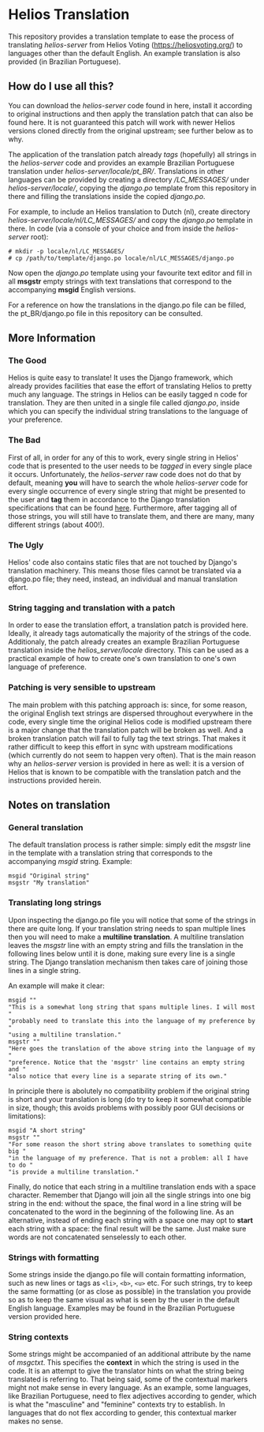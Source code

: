 # Helios Translation

This repository provides a translation template to ease the process of
translating _helios-server_ from Helios Voting (https://heliosvoting.org/)
to languages other than the default English. An example translation is also
provided (in Brazilian Portuguese).

## How do I use all this?
   You can download the _helios-server_ code found in here, install it
   according to original instructions and then apply the translation patch
   that can also be found here. It is not guaranteed this patch will work
   with newer Helios versions cloned directly from the original upstream;
   see further below as to why.

   The application of the translation patch already _tags_ (hopefully) all
   strings in the _helios-server_ code and provides an example Brazilian
   Portuguese translation under _helios-server/locale/pt_BR/_. Translations
   in other languages can be provided by creating a directory
   _<lang>/LC_MESSAGES/_ under _helios-server/locale/_, copying the _django.po_
   template from this repository in there and filling the translations inside
   the copied _django.po_.

   For example, to include an Helios translation to Dutch (nl), create
   directory _helios-server/locale/nl/LC_MESSAGES/_ and copy the _django.po_
   template in there. In code (via a console of your choice and from inside
   the _helios-server_ root):

   ```console
   # mkdir -p locale/nl/LC_MESSAGES/
   # cp /path/to/template/django.po locale/nl/LC_MESSAGES/django.po
   ```

   Now open the _django.po_ template using your favourite text editor and
   fill in all **msgstr** empty strings with text translations that
   correspond to the accompanying **msgid** English versions.

   For a reference on how the translations in the django.po file can be filled,
   the pt_BR/django.po file in this repository can be consulted.


## More Information

### The Good
   Helios is quite easy to translate! It uses the Django framework, which
   already provides facilities that ease the effort of translating Helios
   to pretty much any language. The strings in Helios can be easily tagged
   n code for translation. They are then united in a single file called
   _django.po_, inside which you can specify the individual string
   translations to the language of your preference.

### The Bad
   First of all, in order for any of this to work, every single string in
   Helios' code that is presented to the user needs to be _tagged_ in every
   single place it occurs. Unfortunately, the _helios-server_ raw code does
   not do that by default, meaning **you** will have to search the whole
   _helios-server_ code for every single occurrence of every single string
   that might be presented to the user and **tag** them in accordance to the
   Django translation specifications that can be found
   [here](https://docs.djangoproject.com/en/3.0/topics/i18n/translation/).
   Furthermore, after tagging all of those strings, you will still have to
   translate them, and there are many, many different strings (about 400!).

### The Ugly
   Helios' code also contains static files that are not touched by Django's
   translation machinery. This means those files cannot be translated via
   a django.po file; they need, instead, an individual and manual translation
   effort.

### String tagging and translation with a patch
   In order to ease the translation effort, a translation patch is provided
   here. Ideally, it already tags automatically the majority of the strings
   of the code. Additionaly, the patch already creates an example Brazilian
   Portuguese translation inside the _helios_server/locale_ directory. This
   can be used as a practical example of how to create one's own translation
   to one's own language of preference.

### Patching is very sensible to upstream
   The main problem with this patching approach is: since, for some reason,
   the original English text strings are dispersed throughout everywhere in
   the code, every single time the original Helios code is modified upstream
   there is a major change that the translation patch will be broken as well.
   And a broken translation patch will fail to fully tag the text strings.
   That makes it rather difficult to keep this effort in sync with upstream
   modifications (which currently do not seem to happen very often). That is
   the main reason why an _helios-server_ version is provided in here as well:
   it is a version of Helios that is known to be compatible with the
   translation patch and the instructions provided herein.
   

## Notes on translation

### General translation
   The default translation process is rather simple: simply edit the _msgstr_
   line in the template with a translation string that corresponds to the
   accompanying _msgid_ string. Example:

   ```console
   msgid "Original string"
   msgstr "My translation"
   ```

### Translating long strings
   Upon inspecting the django.po file you will notice that some of the strings
   in there are quite long. If your translation string needs to span multiple
   lines then you will need to make a **multiline translation**. A multiline
   translation leaves the _msgstr_ line with an empty string and fills the
   translation in the following lines below until it is done, making sure
   every line is a single string. The Django translation mechanism then takes
   care of joining those lines in a single string.

   An example will make it clear:

   ```console
   msgid ""
   "This is a somewhat long string that spans multiple lines. I will most "
   "probably need to translate this into the language of my preference by "
   "using a multiline translation."
   msgstr ""
   "Here goes the translation of the above string into the language of my "
   "preference. Notice that the 'msgstr' line contains an empty string and "
   "also notice that every line is a separate string of its own."
   ```

   In principle there is abolutely no compatibility problem if the original
   string is short and your translation is long (do try to keep it somewhat
   compatible in size, though; this avoids problems with possibly poor GUI
   decisions or limitations):

   ```console
   msgid "A short string"
   msgstr ""
   "For some reason the short string above translates to something quite big "
   "in the language of my preference. That is not a problem: all I have to do "
   "is provide a multiline translation."
   ```

   Finally, do notice that each string in a multiline translation ends with a
   space character. Remember that Django will join all the single strings into
   one big string in the end: without the space, the final word in a line string
   will be concatenated to the word in the beginning of the following line. As
   an alternative, instead of ending each string with a space one may opt to
   **start** each string with a space: the final result will be the same. Just
   make sure words are not concatenated senselessly to each other.
   

### Strings with formatting
   Some strings inside the django.po file will contain formatting information,
   such as new lines or tags as `<li>`, `<b>`, `<u>` etc. For such strings,
   try to keep the same formatting (or as close as possible) in the translation
   you provide so as to keep the same visual as what is seen by the user in the
   default English language. Examples may be found in the Brazilian Portuguese
   version provided here.


### String contexts
   Some strings might be accompanied of an additional attribute by the name
   of _msgctxt_. This specifies the **context** in which the string is used
   in the code. It is an attempt to give the translator hints on what the
   string being translated is referring to. That being said, some of the
   contextual markers might not make sense in every language. As an example,
   some languages, like Brazilian Portuguese, need to flex adjectives
   according to gender, which is what the "masculine" and "feminine" contexts
   try to establish. In languages that do not flex according to gender, this
   contextual marker makes no sense.